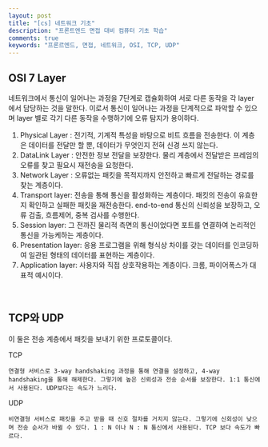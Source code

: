 ```yaml
---
layout: post
title: "[cs] 네트워크 기초"
description: "프론트엔드 면접 대비 컴퓨터 기초 학습"
comments: true
keywords: "프론르엔드, 면접, 네트워크, OSI, TCP, UDP"
---
```


## OSI 7 Layer

네트워크에서 통신이 일어나는 과정을 7단계로 캡슐화하여 서로 다른 동작을 각 layer에서 담당하는 것을 말한다. 이로서 통신이 일어나는 과정을 단계적으로 파악할 수 있으며 layer 별로 각기 다른 동작을 수행하기에 오류 탐지가 용이하다.

1. Physical Layer : 전기적, 기계적 특성을 바탕으로 비트 흐름을 전송한다. 이 계층은 데이터를 전달만 할 뿐, 데이터가 무엇인지 전혀 신경 쓰지 않는다.
2. DataLink Layer : 안전한 정보 전달을 보장한다. 물리 계층에서 전달받은 프레임의 오류를 찾고 필요시 재전송을 요청한다.
3. Network Layer : 오류없는 패킷을 목적지까지 안전하고 빠르게 전달하는 경로를 찾는 계층이다.
4. Transport layer: 전송을 통해 통신을 활성화하는 계층이다. 패킷의 전송이 유효한지 확인하고 실패한 패킷을 재전송한다. end-to-end 통신의 신뢰성을 보장하고, 오류 검출, 흐름제어, 중복 검사를 수행한다.
5. Session layer: 그 전까진 물리적 측면의 통신이었다면 포트를 연결하여 논리적인 통신을 가능케하는 계층이다.
6. Presentation layer: 응용 프로그램을 위해 형식상 차이를 갖는 데이터를 인코딩하여 일관된 형태의 데이터를 표현하는 계층이다.
7. Application layer: 사용자와 직접 상호작용하는 계층이다. 크롬, 파이어폭스가 대표적 예시이다.

<br/>

## TCP와 UDP

이 둘은 전송 계층에서 패킷을 보내기 위한 프로토콜이다.

TCP

    연결형 서비스로 3-way handshaking 과정을 통해 연결을 설정하고, 4-way handshaking을 통해 해제한다. 그렇기에 높은 신뢰성과 전송 순서를 보장한다. 1:1 통신에서 사용된다. UDP보다는 속도가 느리다.

UDP

    비연결형 서비스로 패킷을 주고 받을 때 신호 절차를 거치지 않는다. 그렇기에 신회성이 낮으며 전송 순서가 바뀔 수 있다. 1 : N 이나 N : N 통신에서 사용된다. TCP 보다 속도가 빠르다.
